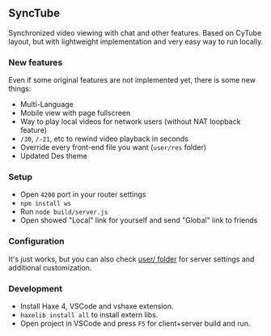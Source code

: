 ## SyncTube
Synchronized video viewing with chat and other features.
Based on CyTube layout, but with lightweight implementation and very easy way to run locally.

### New features
Even if some original features are not implemented yet, there is some new things:
- Multi-Language
- Mobile view with page fullscreen
- Way to play local videos for network users (without NAT loopback feature)
- `/30`, `/-21`, etc to rewind video playback in seconds
- Override every front-end file you want (`user/res` folder)
- Updated Des theme

### Setup
- Open `4200` port in your router settings
- `npm install ws`
- Run `node build/server.js`
- Open showed "Local" link for yourself and send "Global" link to friends

### Configuration
It's just works, but you can also check [user/ folder](/user/README.md) for server settings and additional customization.

### Development
- Install Haxe 4, VSCode and vshaxe extension.
- `haxelib install all` to install extern libs.
- Open project in VSCode and press `F5` for client+server build and run.
